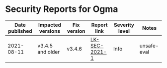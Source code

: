 # Security Reports for Ogma

| Date published | Impacted versions | Fix version | Report link                         | Severity level | Notes            
|----------------|-------------------|-------------|-------------------------------------|----------------|------
| 2021-08-11     | v3.4.5 and older  | v3.4.6      | [LK-SEC-2021-1](OGMA-SEC-2021-1.md) | Info           | unsafe-eval
